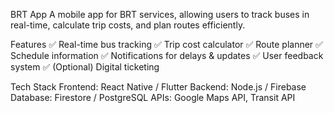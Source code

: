 BRT App
A mobile app for BRT services, allowing users to track buses in real-time, calculate trip costs, and plan routes efficiently.

   Features
✅ Real-time bus tracking
✅ Trip cost calculator
✅ Route planner
✅ Schedule information
✅ Notifications for delays & updates
✅ User feedback system
✅ (Optional) Digital ticketing

   Tech Stack
Frontend: React Native / Flutter
Backend: Node.js / Firebase
Database: Firestore / PostgreSQL
APIs: Google Maps API, Transit API
